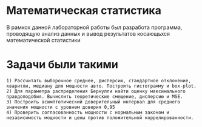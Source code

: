 # Математическая статистика

В рамкох данной лабораторной работы был разработа программа, проводящую анализ данных и вывод результатов косающьхся математической статистики
# Задачи были такими
    1) Рассчитать выборочное среднее, дисперсию, стандартное отклонение, кваритли, медиану для мощности авто. Построить гистограмму и box-plot.
    2) Для параметра распределения Бернулли найти оценку максимального правдоподобия. Вычислить теоретические смещение, дисперсию и MSE.
    3) Построить асимптотический доверительный интервал для среднего значения мощности с уровнем доверия 0,95
    4) Проверить согласованность мощности с нормальным законом и независимость мощности и цены против положительной коррелированности.
